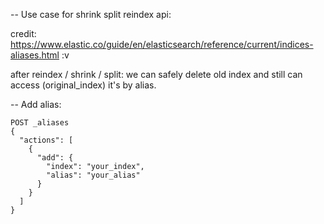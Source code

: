 -- Use case for shrink split reindex api:

credit: https://www.elastic.co/guide/en/elasticsearch/reference/current/indices-aliases.html :v 

after reindex / shrink / split: we can safely delete old index and still can access (original_index) it's by alias.

-- Add alias:
```
POST _aliases
{
  "actions": [
    {
      "add": {
        "index": "your_index",
        "alias": "your_alias"
      }
    }
  ]
}
```
